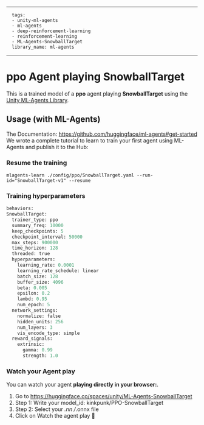 
---
      tags:
      - unity-ml-agents
      - ml-agents
      - deep-reinforcement-learning
      - reinforcement-learning
      - ML-Agents-SnowballTarget
      library_name: ml-agents
---
    
  # **ppo** Agent playing **SnowballTarget**
  This is a trained model of a **ppo** agent playing **SnowballTarget** using the [Unity ML-Agents Library](https://github.com/Unity-Technologies/ml-agents).
  
  ## Usage (with ML-Agents)
  The Documentation: https://github.com/huggingface/ml-agents#get-started
  We wrote a complete tutorial to learn to train your first agent using ML-Agents and publish it to the Hub:


  ### Resume the training
  ```
  mlagents-learn ./config/ppo/SnowballTarget.yaml --run-id="SnowballTarget-v1" --resume
  ```
  ### Training hyperparameters
  ```python
  behaviors:
  SnowballTarget:
    trainer_type: ppo
    summary_freq: 10000
    keep_checkpoints: 5
    checkpoint_interval: 50000
    max_steps: 900000
    time_horizon: 128
    threaded: true
    hyperparameters:
      learning_rate: 0.0001
      learning_rate_schedule: linear
      batch_size: 128
      buffer_size: 4096
      beta: 0.005
      epsilon: 0.2
      lambd: 0.95
      num_epoch: 5
    network_settings:
      normalize: false
      hidden_units: 256
      num_layers: 3
      vis_encode_type: simple
    reward_signals:
      extrinsic:
        gamma: 0.99
        strength: 1.0
  ```

  ### Watch your Agent play
  You can watch your agent **playing directly in your browser:**.
  
  1. Go to https://huggingface.co/spaces/unity/ML-Agents-SnowballTarget
  2. Step 1: Write your model_id: kinkpunk/PPO-SnowballTarget
  3. Step 2: Select your *.nn /*.onnx file
  4. Click on Watch the agent play 👀
  